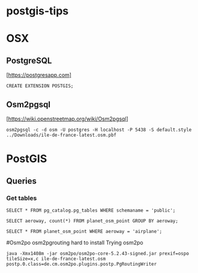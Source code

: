 # postgis-tips

# OSX

## PostgreSQL
[https://postgresapp.com]
```
CREATE EXTENSION POSTGIS;
```

## Osm2pgsql
[https://wiki.openstreetmap.org/wiki/Osm2pgsql]

```
osm2pgsql -c -d osm -U postgres -H localhost -P 5438 -S default.style ../Downloads/ile-de-france-latest.osm.pbf
```

# PostGIS
## Queries
### Get tables
```
SELECT * FROM pg_catalog.pg_tables WHERE schemaname = 'public';
```
```
SELECT aeroway, count(*) FROM planet_osm_point GROUP BY aeroway;
```
```
SELECT * FROM planet_osm_point WHERE aeroway = 'airplane';
```


#Osm2po
osm2pgrouting hard to install
Trying osm2po
```
java -Xmx1408m -jar osm2po/osm2po-core-5.2.43-signed.jar prexif=ospo tileSize=x,c ile-de-france-latest.osm  postp.0.class=de.cm.osm2po.plugins.postp.PgRoutingWriter
```
